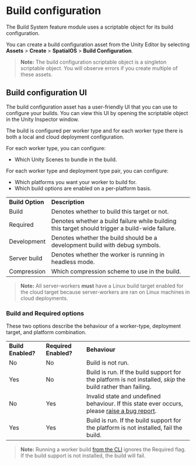 # Build configuration

The Build System feature module uses a scriptable object for its build configuration. 

You can create a build configuration asset from the Unity Editor by selecting **Assets** > **Create** > **SpatialOS** > **Build Configuration**.

> **Note:** The build configuration scriptable object is a singleton scriptable object. You will observe errors if you create multiple of these assets.

## Build configuration UI

The build configuration asset has a user-friendly UI that you can use to configure your builds. You can view this UI by opening the scriptable object in the Unity Inspector window.

The build is configured per worker type and for each worker type there is both a local and cloud deployment configuration.

For each worker type, you can configure:

* Which Unity Scenes to bundle in the build.

For each worker type and deployment type pair, you can configure:

* Which platforms you want your worker to build for.
* Which build options are enabled on a per-platform basis.

| | |
|---|---|
| **Build Option** | **Description** |
| Build | Denotes whether to build this target or not. |
| Required | Denotes whether a build failure while building this target should trigger a build-wide failure. |
| Development | Denotes whether the build should be a development build with debug symbols. |
| Server build | Denotes whether the worker is running in headless mode. |
| Compression | Which compression scheme to use in the build. |

> **Note:** All server-workers **must** have a Linux build target enabled for the cloud target because server-workers are ran on Linux machines in cloud deployments.

### Build and Required options

These two options describe the behaviour of a worker-type, deployment target, and platform combination.

| | | |
|---|---|---|
|**Build Enabled?**|**Required Enabled?**|**Behaviour**|
| No | No | Build is not run. |
| Yes | No | Build is run. If the build support for the platform is not installed, _skip_ the build rather than failing. |
| No | Yes | Invalid state and undefined behaviour. If this state ever occurs, please [raise a bug report](https://github.com/spatialos/gdk-for-unity/issues/new). |
| Yes | Yes | Build is run. If the build support for the platform is not installed, fail the build. |

> **Note:** Running a worker build [from the CLI]({{urlRoot}}/modules/build-system/cli) ignores the Required flag. If the build support is not installed, the build will fail. 